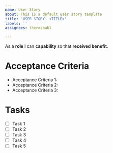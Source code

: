 ```yaml
---
name: User Story
about: This is a default user story template
title: 'USER STORY: <TITLE>'
labels: ''
assignees: theresaabl

---
```


As a **role** I can **capability** so that **received benefit**.

# Acceptance Criteria
- Acceptance Criteria 1:
- Acceptance Criteria 2:
- Acceptance Criteria 3:

# Tasks
- [ ] Task 1
- [ ] Task 2
- [ ] Task 3
- [ ] Task 4
- [ ] Task 5
